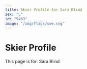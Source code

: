 ```yaml
---
title: Skier Profile for Sara Blind
sex: "L"
id: "9463"
image: "/img/flags/swe.svg" 
---
```


# Skier Profile

This page is for: Sara Blind.
    